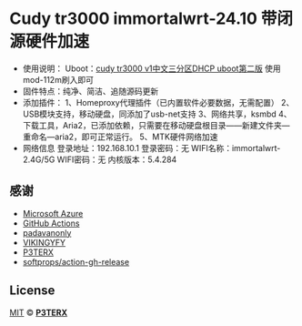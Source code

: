 # Cudy tr3000 immortalwrt-24.10 带闭源硬件加速
- 使用说明：
  Uboot：[cudy tr3000 v1中文三分区DHCP uboot第二版](https://www.right.com.cn/forum/thread-8415351-1-1.html)
  使用mod-112m刷入即可
- 固件特点：纯净、简洁、追随源码更新
- 添加插件：
          1、Homeproxy代理插件（已内置软件必要数据，无需配置）
          2、USB模块支持，移动硬盘，同添加了usb-net支持
          3、网络共享，ksmbd
          4、下载工具，Aria2，已添加依赖，只需要在移动硬盘根目录——新建文件夹—重命名—aria2，即可正常运行。
          5、MTK硬件网络加速
- 网络信息
  登录地址：192.168.10.1
  登录密码：无
  WIFI名称：immortalwrt-2.4G/5G
  WIFI密码：无
  内核版本：5.4.284

## 感谢

- [Microsoft Azure](https://azure.microsoft.com)
- [GitHub Actions](https://github.com/features/actions)
- [padavanonly](https://github.com/padavanonly/immortalwrt-mt798x-24.10)
- [VIKINGYFY](https://github.com/VIKINGYFY/OpenWRT-CI)
- [P3TERX](https://github.com/P3TERX/Actions-OpenWrt)
- [softprops/action-gh-release](https://github.com/softprops/action-gh-release)

## License

[MIT](https://github.com/P3TERX/Actions-OpenWrt/blob/main/LICENSE) © [**P3TERX**](https://p3terx.com)
